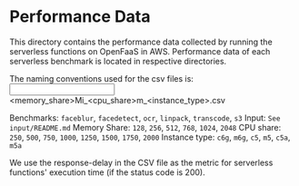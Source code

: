 # Performance Data
This directory contains the performance data collected by running the serverless functions on OpenFaaS in AWS.
Performance data of each serverless benchmark is located in respective directories. 

The naming conventions used for the csv files is: 
<benchmark>_<input>_<memory_share>Mi_<cpu_share>m_<instance_type>.csv

Benchmarks: `faceblur`, `facedetect`, `ocr`, `linpack`, `transcode`, `s3`
Input: `See input/README.md`
Memory Share: `128`, `256`, `512`, `768`, `1024`, `2048`
CPU share: `250`, `500`, `750`, `1000`, `1250`, `1500`, `1750`, `2000`
Instance type: `c6g`, `m6g`, `c5`, `m5`, `c5a`, `m5a`  

We use the response-delay in the CSV file as the metric for serverless functions' execution time (if the status code is 200). 